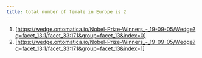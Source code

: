 ```yaml
---
title: total number of female in Europe is 2
---
```


1. [https://wedge.ontomatica.io/Nobel-Prize-Winners_-_19-09-05/Wedge?q=facet_13:1/facet_33:171&group=facet_13&index=0]
2. [https://wedge.ontomatica.io/Nobel-Prize-Winners_-_19-09-05/Wedge?q=facet_13:1/facet_33:171&group=facet_13&index=1]
